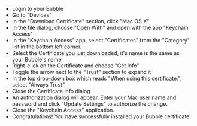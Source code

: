   * Login to your Bubble
  * Go to "Devices"
  * In the "Download Certificate" section, click "Mac OS X"
  * In the file dialog, choose "Open With" and open with the app "Keychain Access"
  * In the "Keychain Access" app, select "Certificates" from the "Category" list in the bottom left corner.
  * Select the Certificate you just downloaded, it's name is the same as your Bubble's name
  * Right-click on the Certificate and choose "Get Info"
  * Toggle the arrow next to the "Trust" section to expand it
  * In the top drop-down box which reads "When using this certificate:", select "Always Trust"
  * Close the Certificate info dialog
  * An authorization dialog will appear. Enter your Mac user name and password and click "Update Settings" to authorize the change.
  * Close the "Keychain Access" application.
  * Congratulations! You have successfully installed your Bubble certificate!
